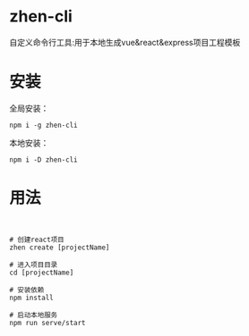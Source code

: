 # zhen-cli

自定义命令行工具:用于本地生成vue&react&express项目工程模板

# 安装

全局安装：

```
npm i -g zhen-cli
```

本地安装：

```
npm i -D zhen-cli
```

# 用法

```


# 创建react项目
zhen create [projectName]

# 进入项目目录
cd [projectName]

# 安装依赖
npm install

# 启动本地服务
npm run serve/start
```
